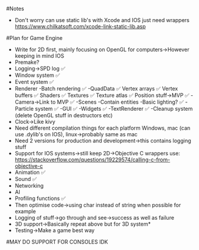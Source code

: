 #Notes

* Don't worry can use static lib's with Xcode and IOS just need wrappers https://www.chilkatsoft.com/xcode-link-static-lib.asp

#Plan for Game Engine

* Write for 2D first, mainly focusing on OpenGL for computers->However keeping in mind IOS
* Premake?
* Logging->SPD log ✅
* Window system ✅
* Event system ✅
* Renderer
  -Batch rendering ✅
  -QuadData ✅
    Vertex arrays ✅
    Vertex buffers ✅
    Shaders ✅
    Textures ✅
    Texture atlas ✅
    Position stuff->MVP ✅
  -Camera->Link to MVP ✅
  -Scenes
    -Contain entities
    -Basic lighting? ✅
  -Particle system ✅
  -GUI ✅
    -Widgets ✅
    -TextRenderer ✅
  -Cleanup system (delete OpenGL stuff in destructors etc)
* Clock->Like kivy
* Need different compilation things for each platform Windows, mac (can use .dylib's on IOS), linux->probably same as mac
* Need 2 versions for production and development->this contains logging stuff
* Support for IOS systems->still keep 2D->Objective C wrappers use: https://stackoverflow.com/questions/19229574/calling-c-from-objective-c
* Animation ✅
* Sound ✅
* Networking
* AI
* Profiling functions ✅
* Then optimise code->using char instead of string when possible for example
* Logging of stuff->go through and see->success as well as failure
* 3D support->Basically repeat above but for 3D system*
* Testing->Make a game best way

#MAY DO SUPPORT FOR CONSOLES IDK
